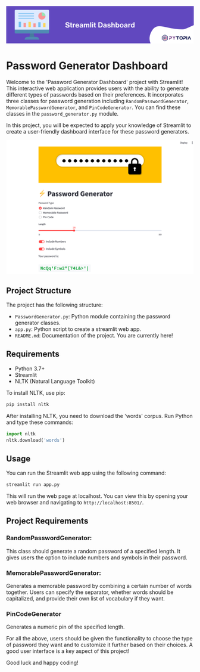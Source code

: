 <img src="./images/banner.png" width="800">

# Password Generator Dashboard

Welcome to the 'Password Generator Dashboard' project with Streamlit! This interactive web application provides users with the ability to generate different types of passwords based on their preferences. It incorporates three classes for password generation including `RandomPasswordGenerator`, `MemorablePasswordGenerator`, and `PinCodeGenerator`. You can find these classes in the `password_generator.py` module.

In this project, you will be expected to apply your knowledge of Streamlit to create a user-friendly dashboard interface for these password generators.

<img src="./images/streamlit-dashboard.png" width="800">

## Project Structure
The project has the following structure:

- `PasswordGenerator.py`: Python module containing the password generator classes.
- `app.py`: Python script to create a streamlit web app.
- `README.md`: Documentation of the project. You are currently here!

## Requirements

- Python 3.7+
- Streamlit
- NLTK (Natural Language Toolkit)

To install NLTK, use pip:

```bash
pip install nltk
```

After installing NLTK, you need to download the 'words' corpus. Run Python and type these commands:

```python
import nltk
nltk.download('words')
```

## Usage

You can run the Streamlit web app using the following command:
```sh
streamlit run app.py
```
This will run the web page at localhost. You can view this by opening your web browser and navigating to `http://localhost:8501/`.

## Project Requirements

### RandomPasswordGenerator:
This class should generate a random password of a specified length. It gives users the option to include numbers and symbols in their password.

### MemorablePasswordGenerator:
Generates a memorable password by combining a certain number of words together. Users can specify the separator, whether words should be capitalized, and provide their own list of vocabulary if they want.

### PinCodeGenerator
Generates a numeric pin of the specified length.

For all the above, users should be given the functionality to choose the type of password they want and to customize it further based on their choices. A good user interface is a key aspect of this project!


Good luck and happy coding!
